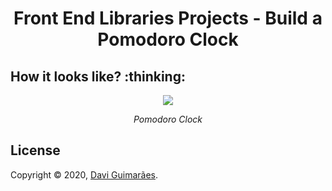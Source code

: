 <h1 align="center">
Front End Libraries Projects - Build a Pomodoro Clock
</h1>

<h2>
How it looks like? :thinking:
</h2>

<div align="center">

![](https://i.imgur.com/mzsHotL.gif)

*Pomodoro Clock*

</div>

<h2>
License
</h2>

Copyright © 2020, [Davi Guimarães](https://github.com/davigl).
